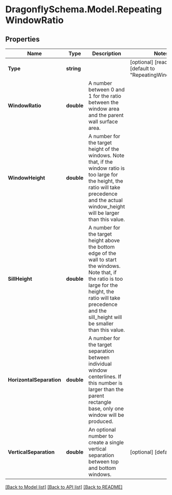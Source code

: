 
# DragonflySchema.Model.RepeatingWindowRatio

## Properties

Name | Type | Description | Notes
------------ | ------------- | ------------- | -------------
**Type** | **string** |  | [optional] [readonly] [default to "RepeatingWindowRatio"]
**WindowRatio** | **double** | A number between 0 and 1 for the ratio between the window area and the parent wall surface area. | 
**WindowHeight** | **double** | A number for the target height of the windows. Note that, if the window ratio is too large for the height, the ratio will take precedence and the actual window_height will be larger than this value. | 
**SillHeight** | **double** | A number for the target height above the bottom edge of the wall to start the windows. Note that, if the ratio is too large for the height, the ratio will take precedence and the sill_height will be smaller than this value. | 
**HorizontalSeparation** | **double** | A number for the target separation between individual window centerlines.  If this number is larger than the parent rectangle base, only one window will be produced. | 
**VerticalSeparation** | **double** | An optional number to create a single vertical separation between top and bottom windows. | [optional] [default to 0D]

[[Back to Model list]](../README.md#documentation-for-models)
[[Back to API list]](../README.md#documentation-for-api-endpoints)
[[Back to README]](../README.md)


